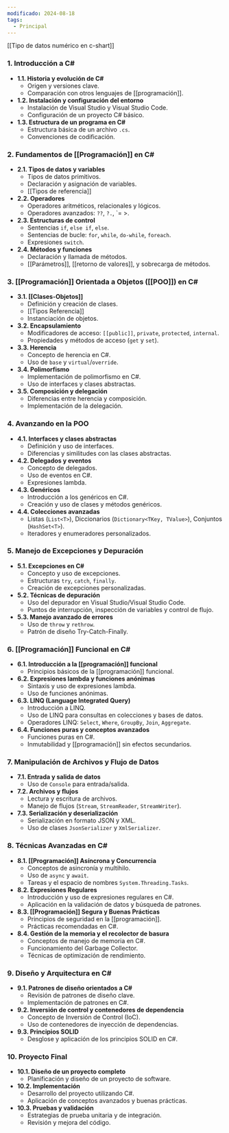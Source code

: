 ```yaml
---
modificado: 2024-08-18
tags:
  - Principal
---
```

[[Tipo de datos numérico en c-shart]]
### **1. Introducción a C#**

- **1.1. Historia y evolución de C#**
    - Origen y versiones clave.
    - Comparación con otros lenguajes de [[programación]].
- **1.2. Instalación y configuración del entorno**
    - Instalación de Visual Studio y Visual Studio Code.
    - Configuración de un proyecto C# básico.
- **1.3. Estructura de un programa en C#**
    - Estructura básica de un archivo `.cs`.
    - Convenciones de codificación.

### **2. Fundamentos de [[Programación]] en C#**

- **2.1. Tipos de datos y variables**
    - Tipos de datos primitivos.
    - Declaración y asignación de variables.
    - [[Tipos de referencia]]
- **2.2. Operadores**
    - Operadores aritméticos, relacionales y lógicos.
    - Operadores avanzados: `??`, `?.`, `= >.
- **2.3. Estructuras de control**
    - Sentencias `if`, `else if`, `else`.
    - Sentencias de bucle: `for`, `while`, `do-while`, `foreach`.
    - Expresiones `switch`.
- **2.4. Métodos y funciones**
    - Declaración y llamada de métodos.
    - [[Parámetros]], [[retorno de valores]], y sobrecarga de métodos.

### **3. [[Programación]] Orientada a Objetos ([[POO]]) en C#**

- **3.1. [[Clases-Objetos]]**
    - Definición y creación de clases.
    - [[Tipos Referencia]]
    - Instanciación de objetos.
- **3.2. Encapsulamiento**
    - Modificadores de acceso: `[[public]]`, `private`, `protected`, `internal`.
    - Propiedades y métodos de acceso (`get` y `set`).
- **3.3. Herencia**
    - Concepto de herencia en C#.
    - Uso de `base` y `virtual`/`override`.
- **3.4. Polimorfismo**
    - Implementación de polimorfismo en C#.
    - Uso de interfaces y clases abstractas.
- **3.5. Composición y delegación**
    - Diferencias entre herencia y composición.
    - Implementación de la delegación.

### **4. Avanzando en la POO**

- **4.1. Interfaces y clases abstractas**
    - Definición y uso de interfaces.
    - Diferencias y similitudes con las clases abstractas.
- **4.2. Delegados y eventos**
    - Concepto de delegados.
    - Uso de eventos en C#.
    - Expresiones lambda.
- **4.3. Genéricos**
    - Introducción a los genéricos en C#.
    - Creación y uso de clases y métodos genéricos.
- **4.4. Colecciones avanzadas**
    - Listas (`List<T>`), Diccionarios (`Dictionary<TKey, TValue>`), Conjuntos (`HashSet<T>`).
    - Iteradores y enumeradores personalizados.

### **5. Manejo de Excepciones y Depuración**

- **5.1. Excepciones en C#**
    - Concepto y uso de excepciones.
    - Estructuras `try`, `catch`, `finally`.
    - Creación de excepciones personalizadas.
- **5.2. Técnicas de depuración**
    - Uso del depurador en Visual Studio/Visual Studio Code.
    - Puntos de interrupción, inspección de variables y control de flujo.
- **5.3. Manejo avanzado de errores**
    - Uso de `throw` y `rethrow`.
    - Patrón de diseño Try-Catch-Finally.

### **6. [[Programación]] Funcional en C#**

- **6.1. Introducción a la [[programación]] funcional**
    - Principios básicos de la [[programación]] funcional.
- **6.2. Expresiones lambda y funciones anónimas**
    - Sintaxis y uso de expresiones lambda.
    - Uso de funciones anónimas.
- **6.3. LINQ (Language Integrated Query)**
    - Introducción a LINQ.
    - Uso de LINQ para consultas en colecciones y bases de datos.
    - Operadores LINQ: `Select`, `Where`, `GroupBy`, `Join`, `Aggregate`.
- **6.4. Funciones puras y conceptos avanzados**
    - Funciones puras en C#.
    - Inmutabilidad y [[programación]] sin efectos secundarios.

### **7. Manipulación de Archivos y Flujo de Datos**

- **7.1. Entrada y salida de datos**
    - Uso de `Console` para entrada/salida.
- **7.2. Archivos y flujos**
    - Lectura y escritura de archivos.
    - Manejo de flujos (`Stream`, `StreamReader`, `StreamWriter`).
- **7.3. Serialización y deserialización**
    - Serialización en formato JSON y XML.
    - Uso de clases `JsonSerializer` y `XmlSerializer`.

### **8. Técnicas Avanzadas en C#**

- **8.1. [[Programación]] Asíncrona y Concurrencia**
    - Conceptos de asincronía y multihilo.
    - Uso de `async` y `await`.
    - Tareas y el espacio de nombres `System.Threading.Tasks`.
- **8.2. Expresiones Regulares**
    - Introducción y uso de expresiones regulares en C#.
    - Aplicación en la validación de datos y búsqueda de patrones.
- **8.3. [[Programación]] Segura y Buenas Prácticas**
    - Principios de seguridad en la [[programación]].
    - Prácticas recomendadas en C#.
- **8.4. Gestión de la memoria y el recolector de basura**
    - Conceptos de manejo de memoria en C#.
    - Funcionamiento del Garbage Collector.
    - Técnicas de optimización de rendimiento.

### **9. Diseño y Arquitectura en C#**

- **9.1. Patrones de diseño orientados a C#**
    - Revisión de patrones de diseño clave.
    - Implementación de patrones en C#.
- **9.2. Inversión de control y contenedores de dependencia**
    - Concepto de Inversión de Control (IoC).
    - Uso de contenedores de inyección de dependencias.
- **9.3. Principios SOLID**
    - Desglose y aplicación de los principios SOLID en C#.

### **10. Proyecto Final**

- **10.1. Diseño de un proyecto completo**
    - Planificación y diseño de un proyecto de software.
- **10.2. Implementación**
    - Desarrollo del proyecto utilizando C#.
    - Aplicación de conceptos avanzados y buenas prácticas.
- **10.3. Pruebas y validación**
    - Estrategias de prueba unitaria y de integración.
    - Revisión y mejora del código.